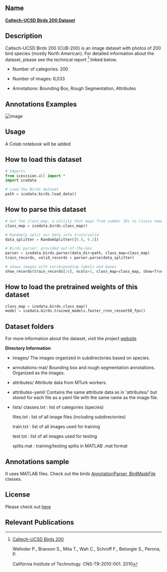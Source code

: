 ## Name
[**Caltech-UCSD Birds 200 Dataset**](http://www.vision.caltech.edu/visipedia/CUB-200.html)

## Description
Caltech-UCSD Birds 200 (CUB-200) is an image dataset with photos of 200 bird species (mostly North American). For detailed information about the dataset, please see the technical report [^1] linked below.

- Number of categories: 200

- Number of images: 6,033

- Annotations: Bounding Box, Rough Segmentation, Attributes

## Annotations Examples
![image](images/birds_annotations.png)

## Usage 
A Colab notebook will be added


## How to load this dataset
```python
# Imports
from icevision.all import *
import icedata

# Load the Birds dataset
path = icedata.birds.load_data()
```

## How to parse this dataset
```python
# Get the class_map, a utility that maps from number IDs to classs names
class_map = icedata.birds.class_map()

# Randomly split our data into train/valid
data_splitter = RandomSplitter([0.8, 0.2])

# Birds parser: provided out-of-the-box
parser = icedata.birds.parser(data_dir=path, class_map=class_map)
train_records, valid_records = parser.parse(data_splitter)

# shows images with corresponding labels and boxes
show_records(train_records[:6], ncols=3, class_map=class_map, show=True)
```

## How to load the pretrained weights of this dataset
```python
class_map = icedata.birds.class_map()
model = icedata.birds.trained_models.faster_rcnn_resnet50_fpn()
```

## Dataset folders
For more information about the dataset, visit the project [website](http://www.vision.caltech.edu/visipedia)

**Directory Information**

- images/
    The images organized in subdirectories based on species.

- annotations-mat/
    Bounding box and rough segmentation annotations. Organized as
    the images.

- attributes/
    Attribute data from MTurk workers.

- attributes-yaml/
    Contains the same attribute data as in 'attributes/' but stored for each
    file as a yaml file with the same name as the image file.

- lists/
    classes.txt : list of categories (species)

    files.txt   : list of all image files (including subdirectories)

    train.txt   : list of all images used for training

    test.txt    : list of all images used for testing

    splits.mat  : training/testing splits in MATLAB .mat format

## Annotations sample
It uses MATLAB files. Check out the birds [AnnotationParser, BirdMaskFile](https://github.com/airctic/icedata/blob/master/icedata/datasets/birds/parsers.py) classes.

## License
Please check out [here](http://www.vision.caltech.edu/visipedia/CUB-200.html)

## Relevant Publications
[^1]:
    [Caltech-UCSD Birds 200](http://www.vision.caltech.edu/visipedia/papers/WelinderEtal10_CUB-200.pdf)

    Welinder P., Branson S., Mita T., Wah C., Schroff F., Belongie S., Perona, P. 

    California Institute of Technology. CNS-TR-2010-001. 2010
